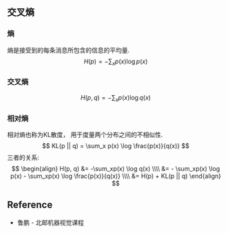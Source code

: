 ## 交叉熵
### 熵
熵是接受到的每条消息所包含的信息的平均量.
$$
H(p) = - \sum_xp(x) \log p(x)
$$
### 交叉熵
$$
H(p, q) = -\sum_xp(x) \log q(x)
$$
### 相对熵
相对熵也称为KL散度， 用于度量两个分布之间的不相似性.
$$
KL(p || q) = \sum_x p(x) \log \frac{p(x)}{q(x)}
$$
三者的关系:
$$
\begin{align}
H(p, q) &=  -\sum_xp(x) \log q(x) \\\\
&= - \sum_xp(x) \log p(x) - \sum_xp(x) \log \frac{p(x)}{q(x)} \\\\
&= H(p) + KL(p || q)
\end{align}
$$



## Reference
* 鲁鹏 - 北邮机器视觉课程
